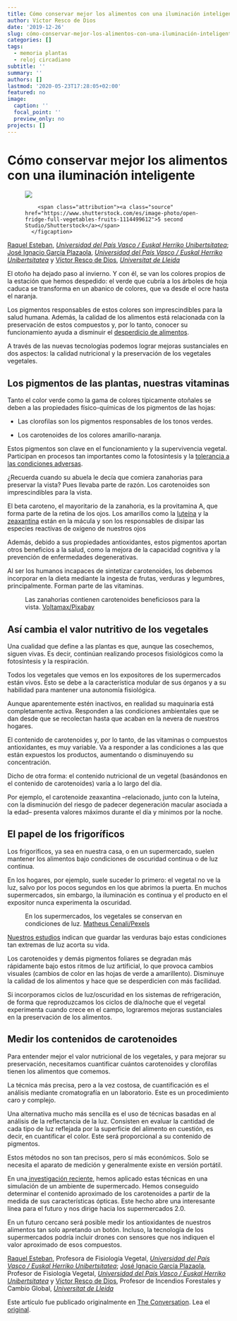 ```yaml
---
title: Cómo conservar mejor los alimentos con una iluminación inteligente
author: Víctor Resco de Dios
date: '2019-12-26'
slug: cómo-conservar-mejor-los-alimentos-con-una-iluminación-inteligente
categories: []
tags: 
  - memoria plantas
  - reloj circadiano
subtitle: ''
summary: ''
authors: []
lastmod: '2020-05-23T17:28:05+02:00'
featured: no
image:
  caption: ''
  focal_point: ''
  preview_only: no
projects: []
---
```

<h1 class="legacy">Cómo conservar mejor los alimentos con una iluminación inteligente</h1>

  <figure>
    <img src="https://images.theconversation.com/files/308228/original/file-20191224-11904-tc731i.jpg?ixlib=rb-1.1.0&rect=0%2C32%2C5472%2C3571&q=45&auto=format&w=754&fit=clip" />
      <figcaption>
        
        <span class="attribution"><a class="source" href="https://www.shutterstock.com/es/image-photo/open-fridge-full-vegetables-fruits-1114499612">5 second Studio/Shutterstock</a></span>
      </figcaption>
  </figure>

<span><a href="https://theconversation.com/profiles/raquel-esteban-841995">Raquel Esteban</a>, <em><a href="https://theconversation.com/institutions/universidad-del-pais-vasco-euskal-herriko-unibertsitatea-3422">Universidad del País Vasco / Euskal Herriko Unibertsitatea</a></em>; <a href="https://theconversation.com/profiles/jose-ignacio-garcia-plazaola-897047">José Ignacio García Plazaola</a>, <em><a href="https://theconversation.com/institutions/universidad-del-pais-vasco-euskal-herriko-unibertsitatea-3422">Universidad del País Vasco / Euskal Herriko Unibertsitatea</a></em> y <a href="https://theconversation.com/profiles/victor-resco-de-dios-767249">Víctor Resco de Dios</a>, <em><a href="https://theconversation.com/institutions/universitat-de-lleida-3488">Universitat de Lleida</a></em></span>

<p>El otoño ha dejado paso al invierno. Y con él, se van los colores propios de la estación que hemos despedido: el verde que cubría a los árboles de hoja caduca se transforma en un abanico de colores, que va desde el ocre hasta el naranja. </p>

<p>Los pigmentos responsables de estos colores son imprescindibles para la salud humana. Además, la calidad de los alimentos está relacionada con la preservación de estos compuestos y, por lo tanto, conocer su funcionamiento ayuda a disminuir el <a href="https://theconversation.com/las-consecuencias-sociales-nutricionales-y-ambientales-de-desperdiciar-comida-122576">desperdicio de alimentos</a>. </p>

<p>A través de las nuevas tecnologías podemos lograr mejoras sustanciales en dos aspectos: la calidad nutricional y la preservación de los vegetales vegetales.</p>

<h2>Los pigmentos de las plantas, nuestras vitaminas</h2>

<p>Tanto el color verde como la gama de colores típicamente otoñales se deben a las propiedades físico-químicas de los pigmentos de las hojas:</p>

<ul>
<li><p>Las clorofilas son los pigmentos responsables de los tonos verdes.</p></li>
<li><p>Los carotenoides de los colores amarillo-naranja.</p></li>
</ul>

<p>Estos pigmentos son clave en el funcionamiento y la supervivencia vegetal. Participan en procesos tan importantes como la fotosíntesis y la <a href="https://www.sciencedirect.com/science/article/abs/pii/S0098847215000829">tolerancia a las condiciones adversas</a>.</p>

<p>¿Recuerda cuando su abuela le decía que comiera zanahorias para preservar la vista? Pues llevaba parte de razón. Los carotenoides  son imprescindibles para la vista.</p>

<p>El beta caroteno, el mayoritario de la zanahoria, es la provitamina A, que forma parte de la retina de los ojos. Los amarillos como la <a href="https://es.wikipedia.org/wiki/Lute%C3%ADna">luteína</a> y la <a href="https://es.wikipedia.org/wiki/Zeaxantina">zeaxantina</a> están en la mácula y son los responsables de disipar las especies reactivas de oxigeno de nuestros ojos  </p>

<p>Además, debido a sus propiedades antioxidantes, estos pigmentos aportan otros beneficios a la salud, como la mejora de la capacidad cognitiva y la prevención de enfermedades degenerativas. </p>

<p>Al ser los humanos incapaces de sintetizar carotenoides, los debemos incorporar en la dieta mediante la ingesta de frutas, verduras y legumbres, principalmente. Forman parte de las vitaminas.</p>

<figure class="align-center zoomable">
            <a href="https://images.theconversation.com/files/308230/original/file-20191224-11914-r7amz8.jpg?ixlib=rb-1.1.0&amp;q=45&amp;auto=format&amp;w=1000&amp;fit=clip"><img alt="" src="https://images.theconversation.com/files/308230/original/file-20191224-11914-r7amz8.jpg?ixlib=rb-1.1.0&amp;q=45&amp;auto=format&amp;w=754&amp;fit=clip" srcset="https://images.theconversation.com/files/308230/original/file-20191224-11914-r7amz8.jpg?ixlib=rb-1.1.0&amp;q=45&amp;auto=format&amp;w=600&amp;h=402&amp;fit=crop&amp;dpr=1 600w, https://images.theconversation.com/files/308230/original/file-20191224-11914-r7amz8.jpg?ixlib=rb-1.1.0&amp;q=30&amp;auto=format&amp;w=600&amp;h=402&amp;fit=crop&amp;dpr=2 1200w, https://images.theconversation.com/files/308230/original/file-20191224-11914-r7amz8.jpg?ixlib=rb-1.1.0&amp;q=15&amp;auto=format&amp;w=600&amp;h=402&amp;fit=crop&amp;dpr=3 1800w, https://images.theconversation.com/files/308230/original/file-20191224-11914-r7amz8.jpg?ixlib=rb-1.1.0&amp;q=45&amp;auto=format&amp;w=754&amp;h=505&amp;fit=crop&amp;dpr=1 754w, https://images.theconversation.com/files/308230/original/file-20191224-11914-r7amz8.jpg?ixlib=rb-1.1.0&amp;q=30&amp;auto=format&amp;w=754&amp;h=505&amp;fit=crop&amp;dpr=2 1508w, https://images.theconversation.com/files/308230/original/file-20191224-11914-r7amz8.jpg?ixlib=rb-1.1.0&amp;q=15&amp;auto=format&amp;w=754&amp;h=505&amp;fit=crop&amp;dpr=3 2262w" sizes="(min-width: 1466px) 754px, (max-width: 599px) 100vw, (min-width: 600px) 600px, 237px"></a>
            <figcaption>
              <span class="caption">Las zanahorias contienen carotenoides beneficiosos para la vista.</span>
              <span class="attribution"><a class="source" href="https://pixabay.com/es/photos/zanahorias-hortalizas-mercado-1508847/">Voltamax/Pixabay</a></span>
            </figcaption>
          </figure>

<h2>Así cambia el valor nutritivo de los vegetales</h2>

<p>Una cualidad que define a las plantas es que, aunque las cosechemos, siguen vivas. Es decir, continúan realizando procesos fisiológicos como la fotosíntesis y la respiración. </p>

<p>Todos los vegetales que vemos en los expositores de los supermercados están vivos. Esto se debe a la característica modular de sus órganos y a su habilidad para mantener una autonomía fisiológica.</p>

<p>Aunque aparentemente estén inactivos, en realidad su maquinaria está completamente activa. Responden a las condiciones ambientales que se dan desde que se recolectan hasta que acaban en la nevera de nuestros hogares. </p>

<p>El contenido de carotenoides y, por lo tanto, de las vitaminas o compuestos antioxidantes, es muy variable. Va a responder a las condiciones a las que están expuestos los productos, aumentando o disminuyendo su concentración.</p>

<p>Dicho de otra forma: el contenido nutricional de un vegetal (basándonos en el contenido de carotenoides) varía a lo largo del día. </p>

<p>Por ejemplo, el carotenoide zeaxantina –relacionado, junto con la luteína, con la disminución del riesgo de padecer degeneración macular asociada a la edad– presenta valores máximos durante el día y mínimos por la noche.</p>

<h2>El papel de los frigoríficos</h2>

<p>Los frigoríficos, ya sea en nuestra casa, o en un supermercado, suelen mantener los alimentos bajo condiciones de oscuridad continua o de luz continua. </p>

<p>En los hogares, por ejemplo, suele suceder lo primero: el vegetal no ve la luz, salvo por los pocos segundos en los que abrimos la puerta. En muchos supermercados, sin embargo, la iluminación es continua y el producto en el expositor nunca experimenta la oscuridad.</p>

<figure class="align-center zoomable">
            <a href="https://images.theconversation.com/files/308229/original/file-20191224-11904-16ok0jo.jpg?ixlib=rb-1.1.0&amp;q=45&amp;auto=format&amp;w=1000&amp;fit=clip"><img alt="" src="https://images.theconversation.com/files/308229/original/file-20191224-11904-16ok0jo.jpg?ixlib=rb-1.1.0&amp;q=45&amp;auto=format&amp;w=754&amp;fit=clip" srcset="https://images.theconversation.com/files/308229/original/file-20191224-11904-16ok0jo.jpg?ixlib=rb-1.1.0&amp;q=45&amp;auto=format&amp;w=600&amp;h=400&amp;fit=crop&amp;dpr=1 600w, https://images.theconversation.com/files/308229/original/file-20191224-11904-16ok0jo.jpg?ixlib=rb-1.1.0&amp;q=30&amp;auto=format&amp;w=600&amp;h=400&amp;fit=crop&amp;dpr=2 1200w, https://images.theconversation.com/files/308229/original/file-20191224-11904-16ok0jo.jpg?ixlib=rb-1.1.0&amp;q=15&amp;auto=format&amp;w=600&amp;h=400&amp;fit=crop&amp;dpr=3 1800w, https://images.theconversation.com/files/308229/original/file-20191224-11904-16ok0jo.jpg?ixlib=rb-1.1.0&amp;q=45&amp;auto=format&amp;w=754&amp;h=503&amp;fit=crop&amp;dpr=1 754w, https://images.theconversation.com/files/308229/original/file-20191224-11904-16ok0jo.jpg?ixlib=rb-1.1.0&amp;q=30&amp;auto=format&amp;w=754&amp;h=503&amp;fit=crop&amp;dpr=2 1508w, https://images.theconversation.com/files/308229/original/file-20191224-11904-16ok0jo.jpg?ixlib=rb-1.1.0&amp;q=15&amp;auto=format&amp;w=754&amp;h=503&amp;fit=crop&amp;dpr=3 2262w" sizes="(min-width: 1466px) 754px, (max-width: 599px) 100vw, (min-width: 600px) 600px, 237px"></a>
            <figcaption>
              <span class="caption">En los supermercados, los vegetales se conservan en condiciones de luz.</span>
              <span class="attribution"><a class="source" href="https://www.pexels.com/photo/assorted-vegetable-lot-2733918/">Matheus Cenali/Pexels</a></span>
            </figcaption>
          </figure>

<p><a href="https://www.mdpi.com/2072-6643/11/7/1519">Nuestros estudios</a> indican que guardar las verduras bajo estas condiciones tan extremas de luz acorta su vida. </p>

<p>Los carotenoides y demás pigmentos foliares se degradan más rápidamente bajo estos ritmos de luz artificial, lo que provoca cambios visuales (cambios de color en las hojas de verde a amarillento). Disminuye la calidad de los alimentos y hace que se desperdicien con más facilidad.</p>

<p>Si incorporamos ciclos de luz/oscuridad en los sistemas de refrigeración, de forma que reproduzcamos los ciclos de día/noche que el vegetal experimenta cuando crece en el campo, lograremos mejoras sustanciales en la preservación de los alimentos.</p>

<h2>Medir los contenidos de carotenoides</h2>

<p>Para entender mejor el valor nutricional de los vegetales, y para mejorar su preservación, necesitamos cuantificar cuántos carotenoides y clorofilas tienen los alimentos que comemos. </p>

<p>La técnica más precisa, pero a la vez costosa, de cuantificación es el análisis mediante cromatografía en un laboratorio. Este es un procedimiento caro y complejo.</p>

<p>Una alternativa mucho más sencilla es el uso de técnicas basadas en al análisis de la reflectancia de la luz. Consisten en evaluar la cantidad de cada tipo de luz reflejada por la superficie del alimento en cuestión, es decir, en cuantificar el color. Este será proporcional a su contenido de pigmentos.</p>

<p>Estos métodos no son tan precisos, pero sí más económicos. Solo se necesita el aparato de medición y generalmente existe en versión portátil. </p>

<p>En una<a href="https://www.mdpi.com/2072-6643/11/7/1519"> investigación reciente</a>, hemos aplicado estas técnicas en una simulación de un ambiente de supermercado. Hemos conseguido determinar el contenido aproximado de los carotenoides a partir de la medida de sus características ópticas. Este hecho abre una interesante línea para el futuro y nos dirige hacia los supermercados 2.0.</p>

<p>En un futuro cercano será posible medir los antioxidantes de nuestros alimentos tan solo apretando un botón. Incluso, la tecnología de los supermercados podría incluir drones con sensores que nos indiquen el valor aproximado de esos compuestos.<!-- Below is The Conversation's page counter tag. Please DO NOT REMOVE. --><img src="https://counter.theconversation.com/content/129154/count.gif?distributor=republish-lightbox-basic" alt="The Conversation" width="1" height="1" style="border: none !important; box-shadow: none !important; margin: 0 !important; max-height: 1px !important; max-width: 1px !important; min-height: 1px !important; min-width: 1px !important; opacity: 0 !important; outline: none !important; padding: 0 !important; text-shadow: none !important" /><!-- Fin del código. Si no ve ningún código arriba, por favor, obtenga el nuevo código de la pestaña Avanzado después de hacer clic en el botón de republicar. El contador de páginas no recoge ningún dato personal. Más información: http://theconversation.com/es/republishing-guidelines --></p>

<p><span><a href="https://theconversation.com/profiles/raquel-esteban-841995">Raquel Esteban</a>, Profesora de Fisiología Vegetal, <em><a href="https://theconversation.com/institutions/universidad-del-pais-vasco-euskal-herriko-unibertsitatea-3422">Universidad del País Vasco / Euskal Herriko Unibertsitatea</a></em>; <a href="https://theconversation.com/profiles/jose-ignacio-garcia-plazaola-897047">José Ignacio García Plazaola</a>, Profesor de Fisiología Vegetal, <em><a href="https://theconversation.com/institutions/universidad-del-pais-vasco-euskal-herriko-unibertsitatea-3422">Universidad del País Vasco / Euskal Herriko Unibertsitatea</a></em> y <a href="https://theconversation.com/profiles/victor-resco-de-dios-767249">Víctor Resco de Dios</a>, Profesor de Incendios Forestales y Cambio Global, <em><a href="https://theconversation.com/institutions/universitat-de-lleida-3488">Universitat de Lleida</a></em></span></p>

<p>Este artículo fue publicado originalmente en  <a href="https://theconversation.com">The Conversation</a>. Lea el <a href="https://theconversation.com/como-conservar-mejor-los-alimentos-con-una-iluminacion-inteligente-129154">original</a>.</p>


